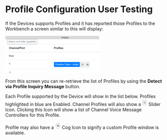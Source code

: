 # Profile Configuration User Testing

If the Devices supports Profiles and it has reported those Profiles to the Workbench a screen similar to this will display:

![Profile User Testing](profileUserTesting.png)

From this screen you can re-retrieve the list of Profiles by using the **Detect via Profile Inquiry Message** button.

Each Profile supported by the Device will show in the list below. Profiles highlighted in blue are Enabled.
Channel Profiles will also show a ![icon](sliderIcon.png) Slider Icon. Clicking this Icon will show a list of Channel 
Voice Message Controllers for this Profile. 

Profile may also have a ![icon](cogIcon.png) Cog Icon to signify a custom Profile window is available. 


